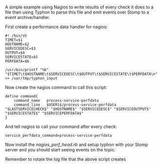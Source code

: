 A simple example using Nagios to write results of every check
it does to a file then using Typhon to parse this file and emit
events over Stomp to a event archive/handler.

First create a performance data handler for nagios:

    #! /bin/sh
    TIMET=$1
    HOSTNAME=$2
    SERVICEDESC=$3
    OUTPUT=$4
    SERVICESTATE=$5
    PERFDATA=$6

    /usr/bin/printf "%b" "$TIMET\t$HOSTNAME\t$SERVICEDESC\t$OUTPUT\t$SERVICESTATE\t$PERFDATA\n" >> /var/tmp/typhon_input

Now create the nagios command to call this script:

    define command{
        command_name   process-service-perfdata
        command_line   $USER1$/process-service-perfdata  "$LASTSERVICECHECK$" "$HOSTNAME$" "$SERVICEDESC$" "$SERVICEOUTPUT$" "$SERVICESTATE$" "$SERVICEPERFDATA$"
    }

And tell nagios to call your command after every check:

    service_perfdata_command=process-service-perfdata

Now install the _nagios\_perf\_head.rb_ and setup typhon with your
Stomp server and you should start seeing events on the topic.

Remember to rotate the log file that the above script creates
